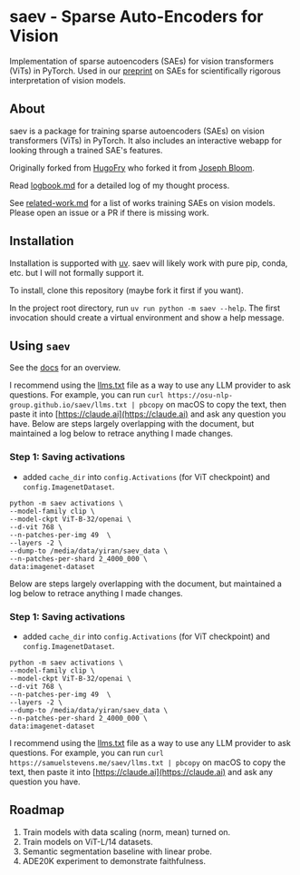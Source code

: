 # saev - Sparse Auto-Encoders for Vision

Implementation of sparse autoencoders (SAEs) for vision transformers (ViTs) in PyTorch.
Used in our [preprint](https://arxiv.org/abs/2502.06755) on SAEs for scientifically rigorous interpretation of vision models.

## About

saev is a package for training sparse autoencoders (SAEs) on vision transformers (ViTs) in PyTorch.
It also includes an interactive webapp for looking through a trained SAE's features.

Originally forked from [HugoFry](https://github.com/HugoFry/mats_sae_training_for_ViTs) who forked it from [Joseph Bloom](https://github.com/jbloomAus/SAELens).

Read [logbook.md](logbook.md) for a detailed log of my thought process.

See [related-work.md](related-work.md) for a list of works training SAEs on vision models.
Please open an issue or a PR if there is missing work.

## Installation

Installation is supported with [uv](https://docs.astral.sh/uv/).
saev will likely work with pure pip, conda, etc. but I will not formally support it.

To install, clone this repository (maybe fork it first if you want).

In the project root directory, run `uv run python -m saev --help`.
The first invocation should create a virtual environment and show a help message.

## Using `saev`

See the [docs](https://osu-nlp-group.github.io/saev/) for an overview.

I recommend using the [llms.txt](https://osu-nlp-group.github.io/saev/llms.txt) file as a way to use any LLM provider to ask questions.
For example, you can run `curl https://osu-nlp-group.github.io/saev/llms.txt | pbcopy` on macOS to copy the text, then paste it into [https://claude.ai](https://claude.ai) and ask any question you have.
Below are steps largely overlapping with the document, but maintained a log below to retrace anything I made changes.
### Step 1: Saving activations
- added `cache_dir` into `config.Activations` (for ViT checkpoint) and `config.ImagenetDataset`.
```
python -m saev activations \
--model-family clip \  
--model-ckpt ViT-B-32/openai \   
--d-vit 768 \
--n-patches-per-img 49  \
--layers -2 \
--dump-to /media/data/yiran/saev_data \
--n-patches-per-shard 2_4000_000 \
data:imagenet-dataset
```

Below are steps largely overlapping with the document, but maintained a log below to retrace anything I made changes.
### Step 1: Saving activations
- added `cache_dir` into `config.Activations` (for ViT checkpoint) and `config.ImagenetDataset`.
```
python -m saev activations \
--model-family clip \  
--model-ckpt ViT-B-32/openai \   
--d-vit 768 \
--n-patches-per-img 49  \
--layers -2 \
--dump-to /media/data/yiran/saev_data \
--n-patches-per-shard 2_4000_000 \
data:imagenet-dataset
```

I recommend using the [llms.txt](https://samuelstevens.me/saev/llms.txt) file as a way to use any LLM provider to ask questions.
For example, you can run `curl https://samuelstevens.me/saev/llms.txt | pbcopy` on macOS to copy the text, then paste it into [https://claude.ai](https://claude.ai) and ask any question you have.

## Roadmap

1. Train models with data scaling (norm, mean) turned on.
2. Train models on ViT-L/14 datasets.
3. Semantic segmentation baseline with linear probe.
4. ADE20K experiment to demonstrate faithfulness.
